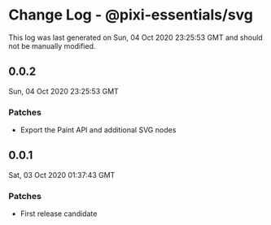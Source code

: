 # Change Log - @pixi-essentials/svg

This log was last generated on Sun, 04 Oct 2020 23:25:53 GMT and should not be manually modified.

## 0.0.2
Sun, 04 Oct 2020 23:25:53 GMT

### Patches

- Export the Paint API and additional SVG nodes

## 0.0.1
Sat, 03 Oct 2020 01:37:43 GMT

### Patches

- First release candidate

